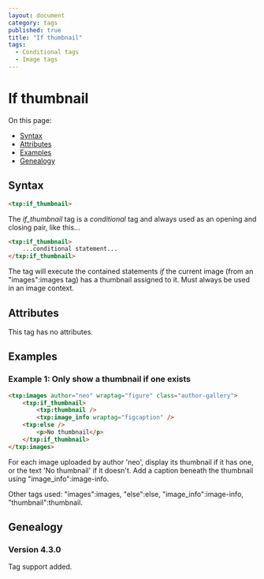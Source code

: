 ```yaml
---
layout: document
category: tags
published: true
title: "If thumbnail"
tags:
  - Conditional tags
  - Image tags
---
```


# If thumbnail

On this page:

* [Syntax](#user-content-syntax)
* [Attributes](#user-content-attributes)
* [Examples](#user-content-examples)
* [Genealogy](#user-content-genealogy)

## Syntax

```html
<txp:if_thumbnail>
```

The *if_thumbnail* tag is a _conditional_ tag and always used as an opening and closing pair, like this...

```html
<txp:if_thumbnail>
    ...conditional statement...
</txp:if_thumbnail>
```

The tag will execute the contained statements *if* the current image (from an "images":images tag) has a thumbnail assigned to it. Must always be used in an image context.

## Attributes

This tag has no attributes.

## Examples

### Example 1: Only show a thumbnail if one exists

```html
<txp:images author="neo" wraptag="figure" class="author-gallery">
    <txp:if_thumbnail>
        <txp:thumbnail />
        <txp:image_info wraptag="figcaption" />
    <txp:else />
        <p>No thumbnail</p>
    </txp:if_thumbnail>
</txp:images>
```

For each image uploaded by author 'neo', display its thumbnail if it has one, or the text 'No thumbnail' if it doesn't. Add a caption beneath the thumbnail using "image_info":image-info.

Other tags used: "images":images, "else":else, "image_info":image-info, "thumbnail":thumbnail.

## Genealogy

### Version 4.3.0

Tag support added.
